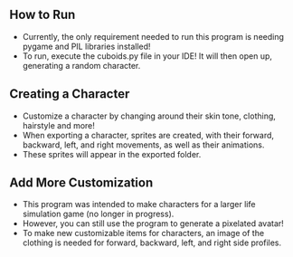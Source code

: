 ## How to Run

- Currently, the only requirement needed to run this program is needing pygame and PIL libraries installed!
- To run, execute the cuboids.py file in your IDE! It will then open up, generating a random character.

## Creating a Character

- Customize a character by changing around their skin tone, clothing, hairstyle and more!
- When exporting a character, sprites are created, with their forward, backward, left, and right movements, as well as their animations.
- These sprites will appear in the exported folder.

## Add More Customization

- This program was intended to make characters for a larger life simulation game (no longer in progress).
- However, you can still use the program to generate a pixelated avatar!
- To make new customizable items for characters, an image of the clothing is needed for forward, backward, left, and right side profiles.
